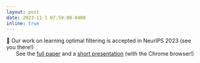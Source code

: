 ```yaml
---
layout: post
date: 2023-11-1 07:59:00-0400
inline: true
---
```



📝 Our work on learning optimal filtering is accepted in NeurIPS 2023 (see you there!)
<br>
&emsp;&ensp; See the <a href='https://arxiv.org/abs/2305.17836'>full paper</a> and a <a href='https://recorder-v3.slideslive.com/?share=86484&s=bf347212-a370-4e44-8b58-f3c68848b64e'>short presentation</a> (with the Chrome browser!)
